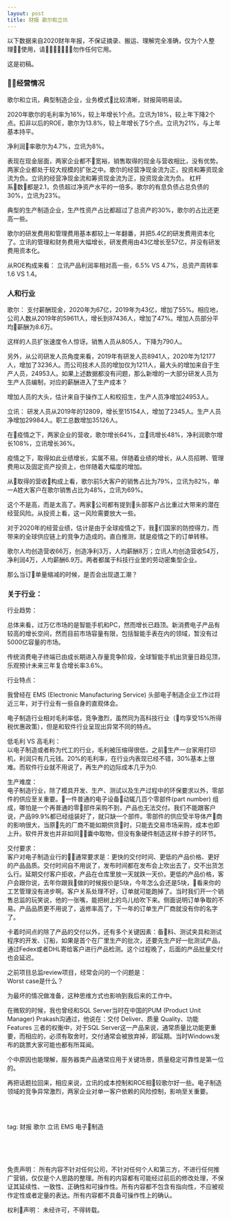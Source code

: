 ```yaml
---
layout: post
title: 财报 歌尔和立讯
---
```


以下数据来自2020财年年报，不保证摘录、搬运、理解完全准确，仅为个人整理使用，请勿作任何它用。

这是初稿。

### 经营情况

歌尔和立讯，典型制造企业，业务模式比较清晰，财报简明易读。

2020年歌尔的毛利率为16%，较上年增长1个点。立讯为18%，较上年下降2个点。扣非以后的ROE，歌尔为13.8%，较上年增长了5个点。立讯为21%，与上年基本持平。

净利润率歌尔为4.7%，立讯为8%。

表现在现金层面，两家企业都不宽裕，销售取得的现金与营收相比，没有优势。两家企业都处于较大规模的扩张之中。歌尔的经营净现金流为正，投资和筹资现金流为负。立讯的经营净现金流和筹资现金流为正，投资现金流为负。
杠杆系数都是2.1，负债超过净资产水平的一倍多。歌尔的有息负债占总负债的30%，立讯为23%。

典型的生产制造企业，生产性资产占比都超过了总资产的30%，歌尔的占比还更高一些。

歌尔的研发费用和管理费用基本都较上一年翻番，并把5.4亿的研发费用资本化了。立讯的管理和财务费用大幅增长，研发费用由43亿增长至57亿，并没有研发费用资本化。

从ROE构成来看：
立讯产品利润率相对高一些，6.5% VS 4.7%，总资产周转率 1.6 VS 1.4。

### 人和行业

歌尔：
支付薪酬现金，2020年为67亿，2019年为43亿，增加了55%。相应地，公司人数从2019年的59611人，增长到87436人，增加了47%。增加人员部分平均薪酬为8.6万。

这样的人员扩张速度令人惊讶。销售人员从805人，下降为790人。

另外，从公司研发人员角度来看，2019年有研发人员8941人，2020年为12177人，增加了3236人。而公司技术人员的增加仅为1211人，最大头的增加来自于生产人员，24953人。如果上述数据都没有问题，那么新增的一大部分研发人员为生产人员编制，对应的薪酬进入了生产成本？

增加人员的大头，估计来自于操作工人和校招生，生产人员净增加24953人。

立讯：
研发人员从2019年的12809，增长至15154人，增加了2345人。生产人员净增加29984人。职工总数增加35126人。

在疫情之下，两家企业的营收，歌尔增长64%，立讯增长48%，净利润歌尔增长108%，立讯增长36%。

疫情之下，取得如此业绩增长，实属不易。伴随着业绩的增长，从人员招聘、管理费用以及固定资产投资上，也伴随着大幅度的增加。

从取得的营收构成上看，歌尔前5大客户的销售占比为79%，立讯为82%，单一A姓大客户在歌尔销售占比为48%，立讯为69%。

这个不是高，而是太高了。两家公司都有提到头部客户占比重过大带来的潜在经营风险。从投资上看，这一风险需要放大一些。

对于2020年的经营业绩，估计是由于全球疫情之下，我们国家的防控得力，而带来的全球供应链上的竞争力造成的。直白推测，就是疫情之下的订单转移。

歌尔人均创造营收66万，创造净利3万，人均薪酬8万；立讯人均创造营收54万，净利润4万，人均薪酬6.9万。两者都属于科技行业里的劳动密集型企业。

那么当订单量缩减的时候，是否会出现退工潮？

### 关于行业：

行业趋势：   

总体来看，过万亿市场的是智能手机和PC，然而增长已趋顶。新消费电子产品有较高的增长空间，然而目前市场容量有限，包括智能手表在内的领域，暂没有过5000亿容量的市场。

传统消费电子终端已由成长期进入存量竞争阶段，全球智能手机出货量日趋见顶，乐观预计未来三年复合增长率3.6%。

行业特点：   

我曾经在 EMS (Electronic Manufacturing Service) 头部电子制造企业工作过将近三年，对于行业有一些自身的直观体会。

电子制造行业相对毛利率低，竞争激烈，虽然同为高科技行业（均享受15%所得税优惠政策），但是和软件行业呈现出异常不同的特点。

低毛利 VS 高毛利：   
以电子制造或者称为代工的行业，毛利被压缩得很低，之前生产一台家用打印机，利润只有几元钱。20%的毛利率，在行业内表现已经不错，30%基本上很难。而软件行业就不用说了，再生产的边际成本几乎为0.

生产难度：   
电子制造行业，除了模具开发、生产、测试以及生产过程中的环保要求以外，零部件的供应至关重要。一件普通的电子设备动辄几百个零部件(part number) 组成，哪怕是一个再普通的零部件采购不到，产品也无法交付。我们不能跟客户说，产品99.9%都已经组装好了，就只缺一个部件。零部件的供应受半导体产商的影响很大，当原先的厂商不能如期供货时，只能去交易市场采购，成本也即上升。软件开发也并非如同囊中取物，但没有象硬件制造这样卡脖子的环节。

交付要求：   
客户对电子制造业行的通常要求是：更快的交付时间、更低的产品价格、更好的产品品质。交付时间自不用说了，发布时间都在发布会上吹出去了，交不出货怎么行。延期交付客户拒收，产品在仓库里放一天就跌一天价。更低的产品价格，客户会跟你说，去年你跟我做的时候报价是5块，今年怎么会还是5块，看来你的工艺管理没有进步啊。客户关系处理不好，订单就可能跑掉了。当时我们开一个销售总监的玩笑说，他的一张嘴，能把树上的鸟儿给吹下来。侧面说明订单争取的不易。产品品质更不用说了，返修率高了，下一年的订单生产厂商就没有你的名字了。

卡着时间点的除了产品的交付以外，还有多个关键因素：备料、测试夹具和测试程序的开发、订船，如果是首个在厂里生产的批次，还要先生产好一批测试产品，通过Fedex或者DHL寄给客户进行产品检测。这个过程晚了，后面的产品批量交付也会延迟。

之前项目总监review项目，经常会问的一个问题是：   
Worst case是什么？

为最坏的情况做准备，这种思维方式也影响到我后来的工作中。

在微软的时候，我也曾经和SQL Server当时在中国的PUM (Product Unit Manager) Prakash沟通过，他说在：交付 Deliver、质量 Quality、功能 Features 三者的权衡中，对于SQL Server这一产品来说，通常质量比功能更重要，而相应的，必须有取舍时，交付通常会被放弃掉，即延期。当时Windows发布的跳票大家可能也都有所耳闻。

个中原因也能理解，服务器类产品通常应用于关键场景，质量稳定可靠性是第一位的。

再把话题拉回来，相应来说，立讯的成本控制和ROE相较歌尔好一些。电子制造领域的竞争异常激烈，两家企业对单一客户依赖的风险控制，影响至关重要。




<br>
<br>

tag: 财报 歌尔 立讯 EMS 电子制造

<br>
<br>
<br>

免责声明：
所有内容不针对任何公司，不针对任何个人和第三方，不进行任何推广营销，仅仅是个人思路的整理。所有的内容都有可能经过前后的修改处理，不保证其延续性、一致性、正确性和可操作性。所有内容都不包含有指向性，不应被视作定性或者定量的表达。所有内容都不具备可操作性上的确认。

权利声明：
未经许可，不得转载。